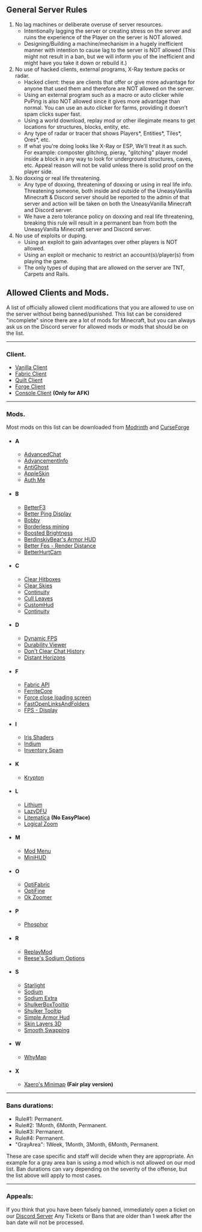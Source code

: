 

  

## General Server Rules

 1. No lag machines or deliberate overuse of server resources.
	 - Intentionally lagging the server or creating stress on the server and ruins the experience of the Player on the server is NOT allowed.
	 - Designing/Building a machine/mechanism in a hugely inefficient manner with intention to cause lag to the server is NOT allowed (This might not result in a ban, but we will inform you of the inefficient and might have you take it down or rebuild it.)
 2. No use of hacked clients, external programs, X-Ray texture packs or radar.
	- Hacked client: these are clients that offer or give more advantage for anyone that used them and therefore are NOT allowed on the server.
	- Using an external program such as a macro or auto clicker while PvPing is also NOT allowed since it gives more advantage than normal. You can use an auto clicker for farms, providing it doesn't spam clicks super fast.
	- Using a world download, replay mod or other illegimate means to get locations for structures, blocks, entity, etc.
	- Any type of radar or tracer that shows Players*, Entities*, Tiles*, Ores*, etc. 
	- If what you're doing looks like X-Ray or ESP, We'll treat it as such. For example: composter glitching, pieray, "glitching" player model inside a block in any way to look for underground structures, caves, etc. Appeal reason will not be valid unless there is solid proof on the player side.
 3. No doxxing or real life threatening.
	- Any type of doxxing, threatening of doxxing or using in real life info. Threatening someone, both inside and outside of the UneasyVanilla Minecraft & Discord server should be reported to the admin of that server and action will be taken on both the UneasyVanilla Minecraft and Discord server.
	- We have a zero tolerance policy on doxxing and real life threatening, breaking this rule will result in a permanent ban from both the UneasyVanilla Minecraft server and Discord server.
 4. No use of exploits or duping.
	- Using an exploit to gain advantages over other players is NOT allowed.
	- Using an exploit or mechanic to restrict an account(s)/player(s) from playing the game.
	- The only types of duping that are allowed on the server are TNT, Carpets and Rails.
## Allowed Clients and Mods.
A list of officially allowed client modifications that you are allowed to use on the server without being banned/punished.
This list can be considered "incomplete" since there are a lot of mods for Minecraft, but you can always ask us on the Discord server for allowed mods or mods that should be on the list.

------
### Client.
 - [Vanilla Client](https://www.minecraft.net/en-us/download)
 - [Fabric Client](https://fabricmc.net/use/installer/)
 - [Quilt Client](https://quiltmc.org/en/install/)
 - [Forge Client](https://files.minecraftforge.net/net/minecraftforge/forge/)
 - [Console Client](https://github.com/MCCTeam/Minecraft-Console-Client) **(Only for AFK)**

------

### Mods.
Most mods on this list can be downloaded from [Modrinth](https://modrinth.com/) and [CurseForge](https://www.curseforge.com/)

- #### A
	- [AdvancedChat](https://modrinth.com/mod/advancedchat)
	- [AdvancementInfo](https://modrinth.com/mod/advancementinfo)
	- [AntiGhost](https://modrinth.com/mod/antighost)
	- [AppleSkin](https://modrinth.com/mod/appleskin)
	- [Auth Me](https://modrinth.com/mod/auth-me)
- #### B
	- [BetterF3](https://modrinth.com/mod/betterf3)
	- [Better Ping Display](https://modrinth.com/mod/better-ping-display-fabric)
	- [Bobby](https://modrinth.com/mod/bobby)
	- [Borderless mining](https://modrinth.com/mod/borderless-mining)
	- [Boosted Brightness](https://modrinth.com/mod/boosted-brightness)
	- [BerdinskiyBear's Armor HUD](https://www.curseforge.com/minecraft/mc-mods/berdinskiybears-armor-hud)
	- [Better Fps - Render Distance](https://www.curseforge.com/minecraft/mc-mods/better-fps-render-distance-fabric)
	- [BetterHurtCam](https://modrinth.com/mod/betterhurtcam)
- #### C
	- [Clear Hitboxes](https://modrinth.com/mod/clearhitboxes)
	- [Clear Skies](https://modrinth.com/mod/clear-skies)
	- [Continuity](https://modrinth.com/mod/continuity)
	- [Cull Leaves](https://modrinth.com/mod/cull-leaves)
	- [CustomHud](https://modrinth.com/mod/customhud)
	- [Continuity](https://modrinth.com/mod/continuity)
- #### D
	- [Dynamic FPS](https://modrinth.com/mod/dynamic-fps)
	- [Durability Viewer](https://modrinth.com/mod/durabilityviewer)
	- [Don't Clear Chat History](https://modrinth.com/mod/dcch)
	- [Distant Horizons](https://modrinth.com/mod/distanthorizons)
- #### F
	- [Fabric API](https://modrinth.com/mod/fabric-api)
	- [FerriteCore](https://modrinth.com/mod/ferrite-core)
	- [Force close loading screen](https://modrinth.com/mod/forcecloseworldloadingscreen)
	- [FastOpenLinksAndFolders](https://modrinth.com/mod/fastopenlinksandfolders)
	- [FPS - Display](https://modrinth.com/mod/fpsdisplay)
- #### I
	- [Iris Shaders](https://modrinth.com/mod/iris)
	- [Indium](https://modrinth.com/mod/indium)
	- [Inventory Spam](https://www.curseforge.com/minecraft/mc-mods/inventory-spam)
- #### K
	- [Krypton](https://modrinth.com/mod/krypton)
- #### L
	- [Lithium](https://modrinth.com/mod/lithium)
	- [LazyDFU](https://modrinth.com/mod/lazydfu)
	- [Litematica](https://www.curseforge.com/minecraft/mc-mods/litematica) **(No EasyPlace)**
	- [Logical Zoom](https://modrinth.com/mod/logical-zoom)
- #### M
	- [Mod Menu](https://modrinth.com/mod/modmenu)
	- [MiniHUD](https://modrinth.com/mod/modmenu)
- #### O
	- [OptiFabric](https://www.curseforge.com/minecraft/mc-mods/optifabric)
	- [OptiFine](https://optifine.net/downloads)
	- [Ok Zoomer](https://modrinth.com/mod/ok-zoomer)
- #### P
	- [Phosphor](https://modrinth.com/mod/phosphor)
- #### R
	- [ReplayMod](https://www.replaymod.com/)
	- [Reese's Sodium Options](https://modrinth.com/mod/reeses-sodium-options)
- #### S
	- [Starlight](https://modrinth.com/mod/starlight)
	- [Sodium](https://modrinth.com/mod/sodium)
	- [Sodium Extra](https://modrinth.com/mod/sodium-extra)
	- [ShulkerBoxTooltip](https://modrinth.com/mod/shulkerboxtooltip)
	- [Shulker Tooltip](https://modrinth.com/mod/shulker-tooltip)
	- [Simple Armor Hud](https://www.curseforge.com/minecraft/mc-mods/simple-armor-hud)
	- [Skin Layers 3D](https://modrinth.com/mod/3dskinlayers)
	- [Smooth Swapping](https://modrinth.com/mod/smooth-swapping)
- #### W
	- [WhyMap](https://modrinth.com/mod/whymap)
- #### X
	- [Xaero's Minimap](https://www.curseforge.com/minecraft/mc-mods/xaeros-minimap-fair-play-edition) **(Fair play version)**
------

### Bans durations:
- Rule#1: Permanent.
- Rule#2: 1Month, 6Month, Permanent.
- Rule#3: Permanent.
- Rule#4: Permanent.
- "GrayArea": 1Week, 1Month, 3Month, 6Month, Permanent.

These are case specific and staff will decide when they are appropriate. 
An example for a gray area ban is using a mod which is not allowed on our mod list.
Ban durations can vary depending on the severity of the offense, but the list above will apply to most cases.

------
### Appeals:
If you think that you have been falsely banned, immediately open a ticket on our [Discord Server](https://discord.uneasyvanilla.com/) 
Any Tickets or Bans that are older than 1 week after the ban date will not be processed.
